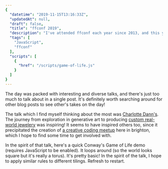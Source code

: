 ```yaml
---
{
  "datetime": "2019-11-15T13:16:33Z",
  "updatedAt": null,
  "draft": false,
  "title": "ffconf 2019",
  "description": "I've attended ffconf each year since 2013, and this year was no different!",
  "tags": [
    "JavaScript",
    "ffconf"
  ],
  "scripts": [
    {
      "href": "/scripts/game-of-life.js"
    }
  ]
}
---
```

The day was packed with interesting and diverse talks, and there's just too much
to talk about in a single post. It's definitely worth searching around for other
blog posts to see other's takes on the day!

The talk which I find myself thinking about the most was
[Charlotte Dann's][charlotte-dann]. The journey from exploration in generative
art to producing [custom real-world jewelery][hexatope] was inspiring! It seems
to have inspired others too, since it precipitated the creation of
[a creative coding meetup][generator-btn] here in brighton, which I hope to find
some time to get involved with.

In the spirit of that talk, here's a quick Conway's Game of Life demo (requires
JavaScript to be enabled). It loops around (so the world looks square but it's
really a torus). It's pretty basic! In the spirit of the talk, I hope to apply
similar rules to different tilings. Refresh to restart.

[charlotte-dann]: https://charlottedann.com/
[hexatope]: https://hexatope.io/
[generator-btn]: https://mobile.twitter.com/GeneratorBtn
